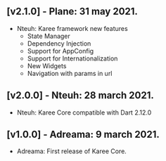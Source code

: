 ## [v2.1.0] - Plane: 31 may 2021.

 * Nteuh: Karee framework new features
   * State Manager
   * Dependency Injection
   * Support for AppConfig
   * Support for Internationalization
   * New Widgets
   * Navigation with params in url
## [v2.0.0] - Nteuh: 28 march 2021.

 * Nteuh: Karee Core compatible with Dart 2.12.0

## [v1.0.0] - Adreama: 9 march 2021.

* Adreama: First release of Karee Core.
